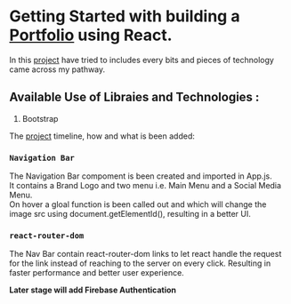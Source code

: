 # Getting Started with building a [Portfolio](https://ddhairya.github.io/portfolio/) using React.

In this [project](https://ddhairya.github.io/portfolio/) have tried to includes every bits and pieces of technology came across my pathway. 

## Available Use of Libraies and Technologies :
1.  Bootstrap

The [project](https://ddhairya.github.io/portfolio/) timeline, how and what is been added:

### `Navigation Bar`

The Navigation Bar compoment is been created and imported in App.js.\
It contains a Brand Logo and two menu i.e. Main Menu and a Social Media Menu.\
On hover a gloal function is been called out and which will change the image src using document.getElementId(), resulting in a better UI.

### `react-router-dom`

The Nav Bar contain react-router-dom links to let react handle the request for the link instead of reaching to the server on every click. Resulting in faster performance and better user experience.

**Later stage will add Firebase Authentication**
